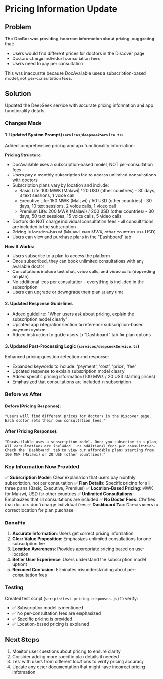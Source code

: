 # Pricing Information Update

## Problem
The DocBot was providing incorrect information about pricing, suggesting that:
- Users would find different prices for doctors in the Discover page
- Doctors charge individual consultation fees
- Users need to pay per consultation

This was inaccurate because DocAvailable uses a subscription-based model, not per-consultation fees.

## Solution
Updated the DeepSeek service with accurate pricing information and app functionality details.

### Changes Made

#### 1. Updated System Prompt (`services/deepseekService.ts`)
Added comprehensive pricing and app functionality information:

**Pricing Structure:**
- DocAvailable uses a subscription-based model, NOT per-consultation fees
- Users pay a monthly subscription fee to access unlimited consultations with doctors
- Subscription plans vary by location and include:
  - Basic Life: 100 MWK (Malawi) / 20 USD (other countries) - 30 days, 3 text sessions, 1 voice call
  - Executive Life: 150 MWK (Malawi) / 50 USD (other countries) - 30 days, 10 text sessions, 2 voice calls, 1 video call
  - Premium Life: 200 MWK (Malawi) / 200 USD (other countries) - 30 days, 50 text sessions, 15 voice calls, 5 video calls
- Doctors do NOT charge individual consultation fees - all consultations are included in the subscription
- Pricing is location-based (Malawi uses MWK, other countries use USD)
- Users can view and purchase plans in the "Dashboard" tab

**How It Works:**
- Users subscribe to a plan to access the platform
- Once subscribed, they can book unlimited consultations with any available doctor
- Consultations include text chat, voice calls, and video calls (depending on plan)
- No additional fees per consultation - everything is included in the subscription
- Users can upgrade or downgrade their plan at any time

#### 2. Updated Response Guidelines
- Added guideline: "When users ask about pricing, explain the subscription model clearly"
- Updated app integration section to reference subscription-based payment system
- Added instruction to guide users to "Dashboard" tab for plan options

#### 3. Updated Post-Processing Logic (`services/deepseekService.ts`)
Enhanced pricing question detection and response:
- Expanded keywords to include: 'payment', 'cost', 'price', 'fee'
- Updated response to explain subscription model clearly
- Added specific pricing information (100 MWK / 20 USD starting prices)
- Emphasized that consultations are included in subscription

### Before vs After

#### Before (Pricing Response):
```
"Users will find different prices for doctors in the Discover page. Each doctor sets their own consultation fees."
```

#### After (Pricing Response):
```
"DocAvailable uses a subscription model. Once you subscribe to a plan, all consultations are included - no additional fees per consultation. Check the 'Dashboard' tab to view our affordable plans starting from 100 MWK (Malawi) or 20 USD (other countries)."
```

### Key Information Now Provided

✅ **Subscription Model**: Clear explanation that users pay monthly subscription, not per consultation
✅ **Plan Details**: Specific pricing for all three plans (Basic, Executive, Premium)
✅ **Location-Based Pricing**: MWK for Malawi, USD for other countries
✅ **Unlimited Consultations**: Emphasizes that all consultations are included
✅ **No Doctor Fees**: Clarifies that doctors don't charge individual fees
✅ **Dashboard Tab**: Directs users to correct location for plan purchase

### Benefits

1. **Accurate Information**: Users get correct pricing information
2. **Clear Value Proposition**: Emphasizes unlimited consultations for one subscription fee
3. **Location Awareness**: Provides appropriate pricing based on user location
4. **Better User Experience**: Users understand the subscription model upfront
5. **Reduced Confusion**: Eliminates misunderstanding about per-consultation fees

### Testing

Created test script (`scripts/test-pricing-responses.js`) to verify:
- ✅ Subscription model is mentioned
- ✅ No per-consultation fees are emphasized
- ✅ Specific pricing is provided
- ✅ Location-based pricing is explained

## Next Steps

1. Monitor user questions about pricing to ensure clarity
2. Consider adding more specific plan details if needed
3. Test with users from different locations to verify pricing accuracy
4. Update any other documentation that might have incorrect pricing information
